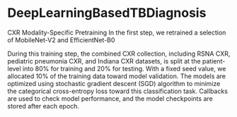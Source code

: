 # DeepLearningBasedTBDiagnosis

CXR Modality-Specific Pretraining
In the first step, we retrained a selection of MobileNet-V2 and EfficientNet-B0

During this training step, the combined CXR collection, including RSNA CXR, pediatric
pneumonia CXR, and Indiana CXR datasets, is split at the patient-level into 80%
for training and 20% for testing. With a fixed seed value, we allocated 10% of the training
data toward model validation. The models are optimized using stochastic gradient descent
(SGD) algorithm to minimize the categorical cross-entropy loss toward this classification
task. Callbacks are used to check model performance, and the model checkpoints are stored
after each epoch.
